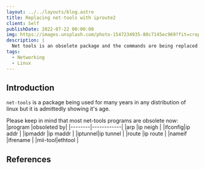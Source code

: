 ```yaml
---
layout: ../../layouts/blog.astro
title: Replacing net-tools with iproute2
client: Self
publishDate: 2022-07-22 00:00:00
img: https://images.unsplash.com/photo-1547234935-80c7145ec969?fit=crop&w=1400&h=700&q=75
description: |
  Net tools is an obselete package and the commands are being replaced with newer commands from iproute2 package
tags:
  - Networking
  - Linux
---
```


## Introduction

`net-tools` is a package being used for many years in any 
distribution of linux but it is admittedly showing it's 
age.

Please keep in mind that most net-tools programs are obsolete now:
|program |obsoleted by|
|--------|------------|
|arp     |ip neigh    |
|ifconfig|ip addr     |
|ipmaddr |ip maddr    |
|iptunnel|ip tunnel   |
|route   |ip route    |
|nameif  |ifrename    |
|mii-tool|ethtool     |

## References
